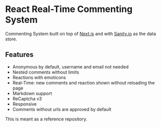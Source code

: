 # React Real-Time Commenting System

Commenting System built on top of [Next.js](https://nextjs.org/) and with [Sanity.io](https://www.sanity.io/) as the data store.    

## Features
- Anonymous by default, username and email not needed
- Nested comments without limits
- Reactions with emoticons
- Real-Time: new comments and reaction shown without reloading the page
- Markdown support
- ReCaptcha v3
- Responsive
- Comments without urls are approved by default

This is meant as a reference repository.
